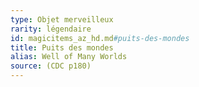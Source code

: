 ```yaml
---
type: Objet merveilleux
rarity: légendaire
id: magicitems_az_hd.md#puits-des-mondes
title: Puits des mondes
alias: Well of Many Worlds
source: (CDC p180)
---
```


